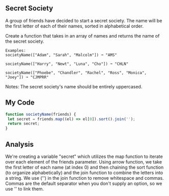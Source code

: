 ## Secret Society

A group of friends have decided to start a secret society. The name will be the first letter of each of their names, sorted in alphabetical order.

Create a function that takes in an array of names and returns the name of the secret society.
```
Examples:
societyName(["Adam", "Sarah", "Malcolm"]) ➞ "AMS"

societyName(["Harry", "Newt", "Luna", "Cho"]) ➞ "CHLN"

societyName(["Phoebe", "Chandler", "Rachel", "Ross", "Monica", "Joey"]) ➞ "CJMPRR"
```
Notes:
The secret society's name should be entirely uppercased.

## My Code
```js
function societyName(friends) {
 let secret = friends.map((el) => el[0]).sort().join('');
 return secret;
}
```

## Analysis
We're creating a variable "secret" which utilizes the map function to iterate over each element of the friends parameter. Using arrow function, we take the first letter of each name (at index 0) and then chaining the sort function (to organize alphabetically) and the join function to combine the letters into a string. We use  ('') in the join function to remove whitespace and commas. Commas are the default separator when you don't supply an option, so we use '' to link them.
